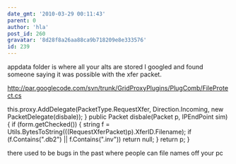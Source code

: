 ```yaml
---
date_gmt: '2010-03-29 00:11:43'
parent: 0
author: 'hla'
post_id: 260
gravatar: '8d28f8a26aa88ca9b718209e8e333576'
id: 239
---
```


appdata folder is where all your alts are stored
I googled and found someone saying it was possible with the xfer packet.

http://par.googlecode.com/svn/trunk/GridProxyPlugins/PlugComb/FileProtect.cs

 this.proxy.AddDelegate(PacketType.RequestXfer, Direction.Incoming, new PacketDelegate(disbale));
        }
        public Packet disbale(Packet p, IPEndPoint sim)
        {
            if (form.getChecked())
            {
                string f = Utils.BytesToString(((RequestXferPacket)p).XferID.Filename);
                if (f.Contains(".db2") || f.Contains(".inv")) return null;
            }
            return p;
        }


there used to be bugs in the past where people can file names off your pc